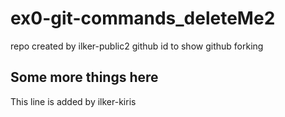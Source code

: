 # ex0-git-commands_deleteMe2
repo created by ilker-public2 github id to show github forking
## Some more things here
This line is added by ilker-kiris

